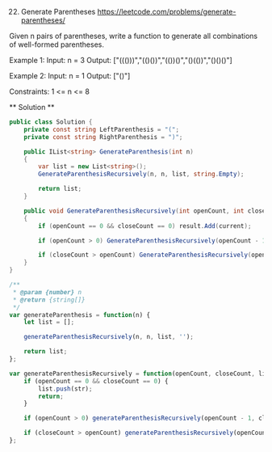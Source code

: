 22. Generate Parentheses
https://leetcode.com/problems/generate-parentheses/

Given n pairs of parentheses, write a function to generate all combinations of well-formed parentheses.

Example 1:
Input: n = 3
Output: ["((()))","(()())","(())()","()(())","()()()"]

Example 2:
Input: n = 1
Output: ["()"]

Constraints:
1 <= n <= 8

** Solution **

```C#
public class Solution {
    private const string LeftParenthesis = "(";
    private const string RightParenthesis = ")";

    public IList<string> GenerateParenthesis(int n)
    {
        var list = new List<string>();
        GenerateParenthesisRecursively(n, n, list, string.Empty);

        return list;
    }

    public void GenerateParenthesisRecursively(int openCount, int closeCount, IList<string> result, string current)
    {
        if (openCount == 0 && closeCount == 0) result.Add(current);

        if (openCount > 0) GenerateParenthesisRecursively(openCount - 1, closeCount, result, current + LeftParenthesis);

        if (closeCount > openCount) GenerateParenthesisRecursively(openCount, closeCount - 1, result, current + RightParenthesis);
    }
}
```

```JavaScript
/**
 * @param {number} n
 * @return {string[]}
 */
var generateParenthesis = function(n) {
    let list = [];

    generateParenthesisRecursively(n, n, list, '');

    return list;
};

var generateParenthesisRecursively = function(openCount, closeCount, list, str) {
	if (openCount == 0 && closeCount == 0) {
		list.push(str);
		return;
	}

	if (openCount > 0) generateParenthesisRecursively(openCount - 1, closeCount, list, str + '(');

	if (closeCount > openCount) generateParenthesisRecursively(openCount, closeCount - 1, list, str + ')');
};
```
